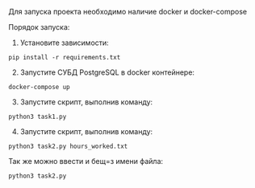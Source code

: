 Для запуска проекта необходимо наличие docker и docker-compose

Порядок запуска:

1. Установите зависимости:
```commandline
pip install -r requirements.txt
```
2. Запустите СУБД PostgreSQL в docker контейнере:
```commandline
docker-compose up
```
3. Запустите скрипт, выполнив команду:
```commandline
python3 task1.py
```
4. Запустите скрипт, выполнив команду:
```commandline
python3 task2.py hours_worked.txt
```
Так же можно ввести и бещ=з имени файла:
```commandline
python3 task2.py
```

